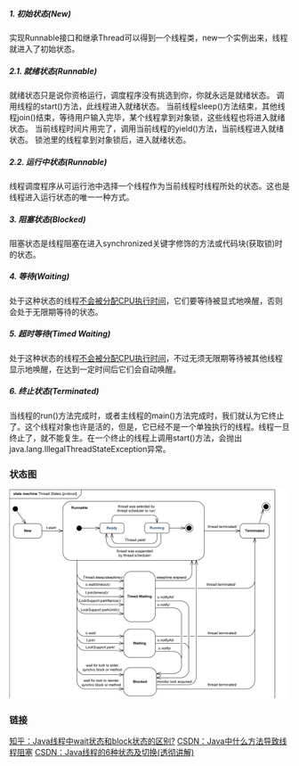##### 1. 初始状态(New)
实现Runnable接口和继承Thread可以得到一个线程类，new一个实例出来，线程就进入了初始状态。

##### 2.1. 就绪状态(Runnable)
就绪状态只是说你资格运行，调度程序没有挑选到你，你就永远是就绪状态。
调用线程的start()方法，此线程进入就绪状态。
当前线程sleep()方法结束，其他线程join()结束，等待用户输入完毕，某个线程拿到对象锁，这些线程也将进入就绪状态。
当前线程时间片用完了，调用当前线程的yield()方法，当前线程进入就绪状态。
锁池里的线程拿到对象锁后，进入就绪状态。
##### 2.2. 运行中状态(Runnable)
线程调度程序从可运行池中选择一个线程作为当前线程时线程所处的状态。这也是线程进入运行状态的唯一一种方式。

##### 3. 阻塞状态(Blocked)
阻塞状态是线程阻塞在进入synchronized关键字修饰的方法或代码块(获取锁)时的状态。

##### 4. 等待(Waiting)
处于这种状态的线程<u>不会被分配CPU执行时间</u>，它们要等待被显式地唤醒，否则会处于无限期等待的状态。

##### 5. 超时等待(Timed Waiting)
处于这种状态的线程<u>不会被分配CPU执行时间</u>，不过无须无限期等待被其他线程显示地唤醒，在达到一定时间后它们会自动唤醒。

##### 6. 终止状态(Terminated)
当线程的run()方法完成时，或者主线程的main()方法完成时，我们就认为它终止了。这个线程对象也许是活的，但是，它已经不是一个单独执行的线程。线程一旦终止了，就不能复生。在一个终止的线程上调用start()方法，会抛出java.lang.IllegalThreadStateException异常。


### 状态图
![](../assets/Java锁状态图.png)

### 链接
[知乎：Java线程中wait状态和block状态的区别?](https://www.zhihu.com/question/27654579)
[CSDN：Java中什么方法导致线程阻塞](https://blog.csdn.net/weixin_41101173/article/details/79679300)
[CSDN：Java线程的6种状态及切换\(透彻讲解\)](https://blog.csdn.net/pange1991/article/details/53860651)